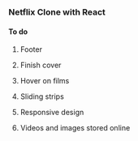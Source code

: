 ### Netflix Clone with React


#### To do

1. Footer

2. Finish cover

3. Hover on films


4. Sliding strips

5. Responsive design

6. Videos and images stored online